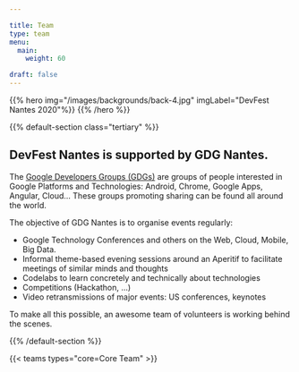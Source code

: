 ```yaml
---

title: Team
type: team
menu:
  main:
    weight: 60

draft: false
---
```


{{% hero img="/images/backgrounds/back-4.jpg" imgLabel="DevFest Nantes 2020"%}}
{{% /hero %}}

{{% default-section class="tertiary" %}}

## DevFest Nantes is supported by GDG Nantes.

The [Google Developers Groups (GDGs)](http://developers.google.com/groups) are groups of people interested in Google Platforms and Technologies: Android, Chrome, Google Apps, Angular, Cloud... These groups promoting sharing can be found all around the world.

The objective of GDG Nantes is to organise events regularly:

- Google Technology Conferences and others on the Web, Cloud, Mobile, Big Data.
- Informal theme-based evening sessions around an Aperitif to facilitate meetings of similar minds and thoughts
- Codelabs to learn concretely and technically about technologies
- Competitions (Hackathon, ...)
- Video retransmissions of major events: US conferences, keynotes

To make all this possible, an awesome team of volunteers is working behind the scenes.

{{% /default-section %}}

<!-- ... -->

{{< teams types="core=Core Team" >}}

<!-- ... -->

<!--
{{% partners categories="communautes,media" %}}
# Partners
{{% /partners %}}
-->
